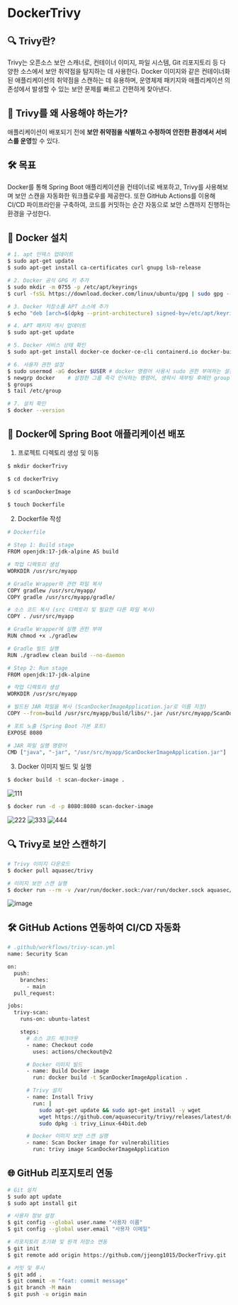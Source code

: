 # DockerTrivy

## 🔍 Trivy란?
Trivy는 오픈소스 보안 스캐너로, 컨테이너 이미지, 파일 시스템, Git 리포지토리 등 다양한 소스에서 보안 취약점을 탐지하는 데 사용한다. Docker 이미지와 같은 컨테이너화된 애플리케이션의 취약점을 스캔하는 데 유용하며, 운영체제 패키지와 애플리케이션 의존성에서 발생할 수 있는 보안 문제를 빠르고 간편하게 찾아낸다.

## 🤔 Trivy를 왜 사용해야 하는가?
애플리케이션이 배포되기 전에 **보안 취약점을 식별하고 수정하여 안전한 환경에서 서비스를 운영**할 수 있다.

## 🛠️ 목표
Docker를 통해 Spring Boot 애플리케이션을 컨테이너로 배포하고, Trivy를 사용해보며 보안 스캔을 자동화한 워크플로우를 제공한다. 또한 GitHub Actions를 이용해 CI/CD 파이프라인을 구축하여, 코드를 커밋하는 순간 자동으로 보안 스캔까지 진행하는 환경을 구성한다.

## 🐋 Docker 설치
```bash
# 1. apt 인덱스 업데이트
$ sudo apt-get update
$ sudo apt-get install ca-certificates curl gnupg lsb-release

# 2. Docker 공식 GPG 키 추가
$ sudo mkdir -m 0755 -p /etc/apt/keyrings
$ curl -fsSL https://download.docker.com/linux/ubuntu/gpg | sudo gpg --dearmor -o /etc/apt/keyrings/docker.gpg

# 3. Docker 저장소를 APT 소스에 추가
$ echo "deb [arch=$(dpkg --print-architecture) signed-by=/etc/apt/keyrings/docker.gpg] https://download.docker.com/linux/ubuntu $(lsb_release -cs) stable" | sudo tee /etc/apt/sources.list.d/docker.list > /dev/null

# 4. APT 패키지 캐시 업데이트
$ sudo apt-get update

# 5. Docker 서비스 상태 확인
$ sudo apt-get install docker-ce docker-ce-cli containerd.io docker-buildx-plugin docker-compose-plugin

# 6. 사용자 권한 설정
$ sudo usermod -aG docker $USER # docker 명령어 사용시 sudo 권한 부여하는 설정(재부팅 필수)
$ newgrp docker    # 설정한 그룹 즉각 인식하는 명령어, 생략시 재부팅 후에만 group 적용
$ groups
$ tail /etc/group

# 7. 설치 확인
$ docker --version
```
## 🚀 Docker에 Spring Boot 애플리케이션 배포
1. 프로젝트 디렉토리 생성 및 이동
```bash
$ mkdir dockerTrivy

$ cd dockerTrivy
```
```bash
$ cd scanDockerImage

$ touch Dockerfile
```
2. Dockerfile 작성
```bash
# Dockerfile

# Step 1: Build stage
FROM openjdk:17-jdk-alpine AS build

# 작업 디렉토리 생성
WORKDIR /usr/src/myapp

# Gradle Wrapper와 관련 파일 복사
COPY gradlew /usr/src/myapp/
COPY gradle /usr/src/myapp/gradle/

# 소스 코드 복사 (src 디렉토리 및 필요한 다른 파일 복사)
COPY . /usr/src/myapp

# Gradle Wrapper에 실행 권한 부여
RUN chmod +x ./gradlew

# Gradle 빌드 실행
RUN ./gradlew clean build --no-daemon

# Step 2: Run stage
FROM openjdk:17-jdk-alpine

# 작업 디렉토리 생성
WORKDIR /usr/src/myapp

# 빌드된 JAR 파일을 복사 (ScanDockerImageApplication.jar로 이름 지정)
COPY --from=build /usr/src/myapp/build/libs/*.jar /usr/src/myapp/ScanDockerImageApplication.jar

# 포트 노출 (Spring Boot 기본 포트)
EXPOSE 8080

# JAR 파일 실행 명령어
CMD ["java", "-jar", "/usr/src/myapp/ScanDockerImageApplication.jar"]
```
3. Docker 이미지 빌드 및 실행
```bash
$ docker build -t scan-docker-image .
```
![111](https://github.com/user-attachments/assets/111652fc-ac14-4dea-b411-be915f8060e8)
```bash
$ docker run -d -p 8080:8080 scan-docker-image
```
![222](https://github.com/user-attachments/assets/31cf7940-0de9-4a60-bc50-fec8f2d6032d)
![333](https://github.com/user-attachments/assets/c6232023-04a7-4d2e-b0c0-d41f8042740d)
![444](https://github.com/user-attachments/assets/4afc05d9-f652-488b-a0d6-6308f9bbbe71)
## 🔍 Trivy로 보안 스캔하기
```bash
# Trivy 이미지 다운로드
$ docker pull aquasec/trivy

# 이미지 보안 스캔 실행
$ docker run --rm -v /var/run/docker.sock:/var/run/docker.sock aquasec/trivy image scan-docker-image
```
![image](https://github.com/user-attachments/assets/a20d0051-dd4b-481e-bca0-74537080222c)
## 🛠️ GitHub Actions 연동하여 CI/CD 자동화
```bash
# .github/workflows/trivy-scan.yml
name: Security Scan

on:
  push:
    branches:
      - main
  pull_request:

jobs:
  trivy-scan:
    runs-on: ubuntu-latest

    steps:
      # 소스 코드 체크아웃
      - name: Checkout code
        uses: actions/checkout@v2

      # Docker 이미지 빌드
      - name: Build Docker image
        run: docker build -t ScanDockerImageApplication .

      # Trivy 설치
      - name: Install Trivy
        run: |
          sudo apt-get update && sudo apt-get install -y wget
          wget https://github.com/aquasecurity/trivy/releases/latest/download/trivy_Linux-64bit.deb
          sudo dpkg -i trivy_Linux-64bit.deb

      # Docker 이미지 보안 스캔 실행
      - name: Scan Docker image for vulnerabilities
        run: trivy image ScanDockerImageApplication
```
## 🌐 GitHub 리포지토리 연동
```bash
# Git 설치
$ sudo apt update
$ sudo apt install git

# 사용자 정보 설정
$ git config --global user.name "사용자 이름"
$ git config --global user.email "사용자 이메일"

# 리포지토리 초기화 및 원격 저장소 연동
$ git init
$ git remote add origin https://github.com/jjeong1015/DockerTrivy.git

# 커밋 및 푸시
$ git add .
$ git commit -m "feat: commit message"
$ git branch -M main
$ git push -u origin main
```

